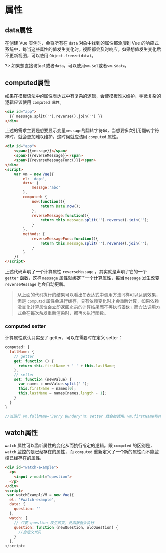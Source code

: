 # 属性

## data属性

在创建 Vue 实例时，会将所有在 `data` 对象中找到的属性都添加到 Vue 的响应式系统中，每当这些属性的值发生变化时，视图都会及时响应。如果想值发生变化后不更新视图，可以使用 `Object.freeze(data)`。

?> 如果想直接访问`el`或者`data`，可以使用`vm.$el`或者`vm.$data`。

## computed属性

如果在模板语法中的属性表达式中有复杂的逻辑，会使模板难以维护，稍微复杂的逻辑应该使用 `computed 属性`。

```html
<div id="app">
  {{ message.split('').reverse().join('') }}
</div>
```

上述的需求主要是想要显示变量`message`的翻转字符串，当想要多次引用翻转字符串时，就会更加难以维护，这时候就应该用 `computed` 属性。

```html
<div id="app">
    <span>{{message}}</span>
    <span>{{reverseMessage}}</span>
    <span>{{reverseMessageFunc()}}</span>
</div>
<script>
    var vm = new Vue({
        el: '#app',
        data: {
            message:'abc'
        },
        computed: {
            now:function(){
                return Date.now();
            },
            reverseMessage:function(){
                return this.message.split('').reverse().join('');
            }
        },
        methods: {
            reverseMessageFunc:function(){
                return this.message.split('').reverse().join('');
            }
        }
    }) 
</script>
```

上述代码声明了一个计算属性 `reverseMessage` ，其实就是声明了它的一个 `getter` 函数，这样 `message` 属性就绑定了一个计算属性，每当 `message` 发生改变`reverseMessage` 也会自动更新。

> 从上面的代码执行的结果可以看出在表达式中调用方法同样可以达到效果，但是 `computed` 属性会进行缓存，只有依赖变化时才会重新计算，如果依赖没变化计算属性会立即返回之前的计算结果而不再执行函数；而方法调用方式会在每次触发重新渲染时，都再次执行函数。

### computed setter

计算属性默认只实现了 getter，可以在需要时在定义 setter：

```js
computed: {
  fullName: {
    // getter
    get: function () {
      return this.firstName + ' ' + this.lastName;
    },
    // setter
    set: function (newValue) {
      var names = newValue.split(' ');
      this.firstName = names[0];
      this.lastName = names[names.length - 1];
    }
  }
}

//当运行 vm.fullName='Jerry Bundery'时，setter 就会被调用，vm.firstName和vm.lastName也会被更新。 
```

## watch属性

`watch` 属性可以监听属性的变化从而执行指定的逻辑。跟 `computed` 的区别是，`watch` 监控的是已经存在的属性，而 `computed` 重新定义了一个新的属性而不能监控已经存在的属性。

```html
<div id="watch-example">
  <p>
    <input v-model="question">
  </p>
</div>
<script>
 var watchExampleVM = new Vue({
  el: '#watch-example',
  data: {
    question: ''
  },
  watch: {
    // 只要 question 发生改变，此函数就会执行
    question: function (newQuestion, oldQuestion) {
      //自定义代码
    }
  },
</script>
```